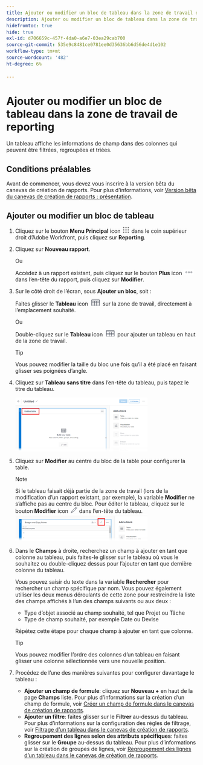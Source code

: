 ```yaml
---
title: Ajouter ou modifier un bloc de tableau dans la zone de travail de reporting
description: Ajouter ou modifier un bloc de tableau dans la zone de travail de reporting
hidefromtoc: true
hide: true
exl-id: d706659c-457f-4da0-a6e7-03ea29cab700
source-git-commit: 535e9c8481ce0781ee0d35636bb6d56de4d1e102
workflow-type: tm+mt
source-wordcount: '482'
ht-degree: 6%

---
```


# Ajouter ou modifier un bloc de tableau dans la zone de travail de reporting

Un tableau affiche les informations de champ dans des colonnes qui peuvent être filtrées, regroupées et triées.

## Conditions préalables

Avant de commencer, vous devez vous inscrire à la version bêta du canevas de création de rapports. Pour plus d’informations, voir [Version bêta du canevas de création de rapports : présentation](/help/quicksilver/product-announcements/betas/canvas-dashboards-beta/reporting-canvas-beta-overview.md).

## Ajouter ou modifier un bloc de tableau

1. Cliquez sur le bouton **Menu Principal** icon ![](assets/main-menu-icon.png) dans le coin supérieur droit d’Adobe Workfront, puis cliquez sur **Reporting**.
1. Cliquez sur **Nouveau rapport**.

   Ou

   Accédez à un rapport existant, puis cliquez sur le bouton **Plus** icon ![](assets/more-icon-27x15.png) dans l’en-tête du rapport, puis cliquez sur **Modifier**.

1. Sur le côté droit de l’écran, sous **Ajouter un bloc**, soit :

   Faites glisser le **Tableau** icon ![](assets/table-icon.png) sur la zone de travail, directement à l’emplacement souhaité.

   Ou

   Double-cliquez sur le **Tableau** icon ![](assets/table-icon.png) pour ajouter un tableau en haut de la zone de travail.

   >[!TIP]
   >
   >Vous pouvez modifier la taille du bloc une fois qu’il a été placé en faisant glisser ses poignées d’angle.

1. Cliquez sur **Tableau sans titre** dans l’en-tête du tableau, puis tapez le titre du tableau.

   ![](assets/table-name-350x142.png)

1. Cliquez sur **Modifier** au centre du bloc de la table pour configurer la table.

   >[!NOTE]
   >
   >Si le tableau faisait déjà partie de la zone de travail (lors de la modification d’un rapport existant, par exemple), la variable **Modifier** ne s’affiche pas au centre du bloc. Pour éditer le tableau, cliquez sur le bouton **Modifier** icon ![](assets/edit-icon.png) dans l’en-tête du tableau.
   >![](assets/edit-icon-table-header-350x71.png)

1. Dans le **Champs** à droite, recherchez un champ à ajouter en tant que colonne au tableau, puis faites-le glisser sur le tableau où vous le souhaitez ou double-cliquez dessus pour l’ajouter en tant que dernière colonne du tableau.

   Vous pouvez saisir du texte dans la variable **Rechercher** pour rechercher un champ spécifique par nom. Vous pouvez également utiliser les deux menus déroulants de cette zone pour restreindre la liste des champs affichés à l’un des champs suivants ou aux deux :

   * Type d’objet associé au champ souhaité, tel que Projet ou Tâche
   * Type de champ souhaité, par exemple Date ou Devise

   Répétez cette étape pour chaque champ à ajouter en tant que colonne.

   >[!TIP]
   >
   >Vous pouvez modifier l’ordre des colonnes d’un tableau en faisant glisser une colonne sélectionnée vers une nouvelle position.

1. Procédez de l’une des manières suivantes pour configurer davantage le tableau :

   * **Ajouter un champ de formule**: cliquez sur **Nouveau +** en haut de la page **Champs** liste. Pour plus d’informations sur la création d’un champ de formule, voir [Créer un champ de formule dans le canevas de création de rapports](../../../reports-and-dashboards/reporting-canvas/table-blocks/create-formula-field.md).
   * **Ajouter un filtre**: faites glisser sur le **Filtrer** au-dessus du tableau. Pour plus d’informations sur la configuration des règles de filtrage, voir [Filtrage d’un tableau dans le canevas de création de rapports](../../../reports-and-dashboards/reporting-canvas/table-blocks/configure-filter-rules-for-table.md).
   * **Regroupement des lignes selon des attributs spécifiques**: faites glisser sur le **Groupe** au-dessus du tableau. Pour plus d’informations sur la création de groupes de lignes, voir [Regroupement des lignes d’un tableau dans le canevas de création de rapports](../../../reports-and-dashboards/reporting-canvas/table-blocks/group-rows-in-table.md).
